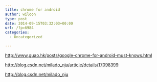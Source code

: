 ```yaml
---
title: chrome for android
author: wiloon
type: post
date: 2014-09-15T03:32:03+00:00
url: /?p=6984
categories:
  - Uncategorized

---
```

http://www.guao.hk/posts/google-chrome-for-android-must-knows.html

http://blog.csdn.net/milado_nju/article/details/17098399

http://blog.csdn.net/milado_nju